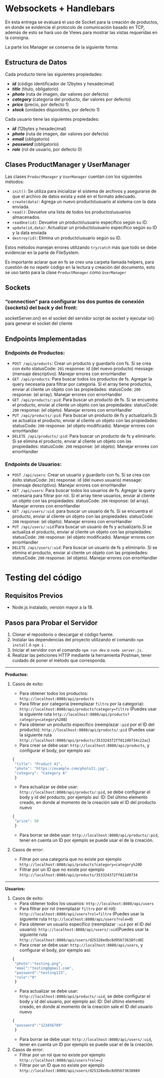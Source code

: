 
# Websockets + Handlebars

En esta entrega se evaluará el uso de Socket para la creación de productos, en donde se evidencie el protocolo de comunicación basado en TCP, además de esto se hará uso de Views para mostrar las vistas requeridas en la consigna.

La parte los Manager se conserva de la siguiente forma:

## Estructura de Datos

Cada producto tiene las siguientes propiedades:
- ***id*** (código identificador de 12bytes y hexadecimal)
- ***title*** (titulo, obligatorio)
- ***photo*** (ruta de imagen, dar valores por defecto)
- ***category*** (categoria del producto, dar valores por defecto)
- ***price*** (precio, por defecto 1)
- ***stock*** (unidades disponibles, por defecto 1)

Cada usuario tiene las siguientes propiedades:
- ***id*** (12bytes y hexadecimal)
- ***photo*** (ruta de imagen, dar valores por defecto)
- ***email*** (obligatorio)
- ***password*** (obligatorio)
- ***role*** (rol de usuario, por defecto 0)

## Clases ProductManager y UserManager

Las clases `ProductManager` y `UserManager` cuentan con los siguientes métodos:

- `init()`: Se utiliza para inicializar el sistema de archivos y asegurarse de que el archivo de datos exista y esté en el formato adecuado.
- `create(data)`: Agrega un nuevo producto\usuario al sistema con la data enviada.
- `read()`: Devuelve una lista de todos los productos\usuarios almacenados.
- `readOne(id)`: Devuelve un producto\usuario específico según su ID.
- `update(id,data)`: Actualizar un producto\usuario específico según su ID y la data enviada
- `destroy(id)`: Elimina un producto\usuario según su ID.

Estos métodos manejan errores utilizando `try/catch` más que todo se debe evidenciar en la parte de FileSystem.

Es importante aclarar que en fs se creo una carpeta llamada helpers, para cuestión de no repetir código en la lectura y creación del documento, esto se uso tanto para la  clase `ProductManager` como `UserManager`

## Sockets

### “connection” para configurar los dos puntos de conexión (sockets) del back y del front:
socketServer.on() en el socket del servidor
script de socket y ejecutar io() para generar el socket del cliente


## Endpoints Implementadas
### Endpoints de Productos:
- `POST /api/products`: Crear un producto y guardarlo con fs. Si se crea con éxito statusCode: `201` response: id (del nuevo producto) message: (mensaje descriptivo). Manejar errores con errorHandler
- `GET /api/products`: Para buscar todos los productos de fs. Agregar la query necesaria para filtrar por categoría. Si el array tiene productos, enviar al cliente un objeto con las propiedades: statusCode: `200` response: (el array). Manejar errores con errorHandler
- `GET /api/products/:pid`: Para buscar un producto de fs. Si se encuentra el producto, enviar al cliente un objeto con las propiedades: statusCode: `200` response: (el objeto). Manejar errores con errorHandler
- `PUT /api/products/:pid`: Para buscar un producto de fs y actualizarlo.Si se actualiza el producto, enviar al cliente un objeto con las propiedades: statusCode: `200` response: (el objeto modificado). Manejar errores con errorHandler
- `DELETE /api/products/:pid`: Para buscar un producto de fs y eliminarlo. Si se elimina el producto, enviar al cliente un objeto con las propiedades: statusCode: `200` response: (el objeto). Manejar errores con errorHandler
### Endpoints de Usuarios:
- `POST /api/users`: Crear un usuario y guardarlo con fs. Si se crea con éxito statusCode: `201` response: id (del nuevo usuario) message: (mensaje descriptivo). Manejar errores con errorHandler
- `GET /api/users`: Para buscar todos los usuarios de fs. Agregar la query necesaria para filtrar por rol. Si el array tiene usuarios, enviar al cliente un objeto con las propiedades: statusCode: `200` response: (el array). Manejar errores con errorHandler
- `GET /api/users/:uid`: para buscar un usuario de fs. Si se encuentra el producto, enviar al cliente un objeto con las propiedades: statusCode: `200` response: (el objeto). Manejar errores con errorHandler
- `PUT /api/users/:uid`:Para buscar un usuario de fs y actualizarlo.Si se actualiza el producto, enviar al cliente un objeto con las propiedades: statusCode: `200` response: (el objeto modificado). Manejar errores con errorHandler
- `DELETE /api/users/:uid`: Para buscar un usuario de fs y eliminarlo. Si se elimina el producto, enviar al cliente un objeto con las propiedades: statusCode: `200` response: (el objeto). Manejar errores con errorHandler

# Testing del código

## Requisitos Previos
- Node.js instalado, versión mayor a la 18.

## Pasos para Probar el Servidor
1. Clonar el repositorio o descargar el código fuente.
2. Instalar las dependencias del proyecto utilizando el comando `npm install` ó `npm i` .
3. Iniciar el servidor con el comando `npm run dev` o `node server.js`.
4. Realizar las peticiones HTTP mediante la herramienta Postman, tener cuidado de poner el método que corresponda.

---
**Productos:**
1. Casos de exito:
   - Para obtener todos los productos: `http://localhost:8080/api/products`
   - Para filtrar por categoria (reemplazar `filtro` por la categoria): `http://localhost:8080/api/products?category=filtro`
   (Puedes usar la siguiente ruta `http://localhost:8080/api/products?category=category%20B`)
   - Para obtener un producto específico (reemplazar `:pid` por el ID del producto): `http://localhost:8080/api/products/:pid`
   (Puedes usar la siguiente ruta `http://localhost:8080/api/products/353324372ff812d0734c22ac`)
   - Para crear se debe usar: `http://localhost:8080/api/products`, y configurar el body, por ejemplo así:
   ```javascript	
   {
    "title": "Product 41",
    "photo": "https://example.com/photo21.jpg",
    "category": "Category A"
    }
   ```
   - Para actualizar se debe usar: `http://localhost:8080/api/products/:pid`, se debe configurar el body y id del producto, por ejemplo así:
   ID: Del último elemento creado, en donde al momento de la creación sale el ID del producto nuevo
   ```javascript	
   {
    "price": 50
    }
   ```
   - Para borrar se debe usar: `http://localhost:8080/api/products/:pid`, tener en cuenta un ID por ejemplo se puede usar el de la creación.

2. Casos de error:
    - Filtrar por una categoría que no existe por ejemplo `http://localhost:8080/api/products?category=category%20D`
    - Filtrar por un ID que no existe por ejemplo `http://localhost:8080/api/products/353324372ff812d0734`
---
**Usuarios:**
1. Casos de exito:
   - Para obtener todos los usuarios: `http://localhost:8080/api/users`
   - Para filtrar por rol (reemplazar `filtro` por el rol): `http://localhost:8080/api/users?rol=filtro`
   (Puedes usar la siguiente ruta `http://localhost:8080/api/users?role=0`)
   - Para obtener un usuario específico (reemplazar `:uid` por el ID del usuario): `http://localhost:8080/api/users/:uid`(Puedes usar la siguiente ruta `http://localhost:8080/api/users/d25328edbc8d95b73638fcd8`)
   - Para crear se debe usar: `http://localhost:8080/api/users`, y configurar el body, por ejemplo así:
   ```javascript	
   {
    "photo":"testing.png",
    "emal":"testing@gmail.com",
    "password":"testing123",
    "role":"0"
    }
   ```
   - Para actualizar se debe usar: `http://localhost:8080/api/products/:uid`, se debe configurar el body y id del usuario, por ejemplo así:
   ID: Del último elemento creado, en donde al momento de la creación sale el ID del usuario nuevo
   ```javascript	
   {
    "password":"123456789"
    }
   ```
   - Para borrar se debe usar: `http://localhost:8080/api/users/:uid`, tener en cuenta un ID por ejemplo se puede usar el de la creación.
2. Casos de error:
    - Filtrar por un rol que no existe por ejemplo `http://localhost:8080/api/users?role=2`
    - Filtrar por un ID que no existe por ejemplo `http://localhost:8080/api/users/d25328edbc8d95b73638989`
